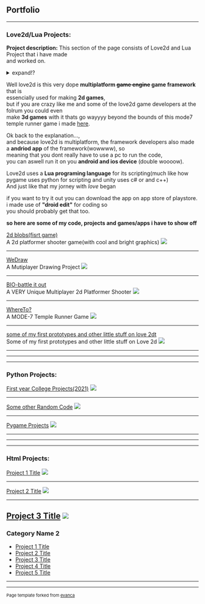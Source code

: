 ## Portfolio

---

### Love2d/Lua Projects: 

**Project description:**  This section of the page consists of Love2d and Lua Project that i have made  
and worked on.

<details>
  <summary>expand!?</summary>
 
_Towards the end of the lock down at my state (august/september 2020),  
I finally came to the realization that... man... I gotta do something._  

_But what could a 16 year old aspired game developer do with his low end phone([how low end?](/myPhoneSpec)).  
After a hundred google searches later,  
I came across a stackover flow comment where some one mention IT!!!! "LOVE2D" (litrally just like that)   
So what is this **"love2d"**,_  

</details>

Well love2d is this very dope **multiplatform ~~game engine~~ game framework** that is  
essencially used for making **2d games**,  
but if you are crazy like me and some of the love2d game developers at the folrum you could even  
make **3d games** with it thats go wayyyy beyond the bounds of this mode7 temple runner game i made [here](/WhereTo_page).  

Ok back to the explanation...,  
and because love2d is multiplatform, the framework developers also made a **andriod app** of the framework(wowwww), so  
meaning that you dont really have to use a pc to run the code,  
you can aswell run  it on you **android and ios device** (double woooow).  


Love2d uses a **Lua programing language** for its scripting(much like how pygame uses python for scripting and unity uses c# or and c++)  
And just like that my jorney with _love_ began  

if you want to try it out you can download the app on app store of playstore. i made use of **"droid edit"** for coding so  
you should probably get that too.  

**so here are some of my code, projects and games/apps i have to show off**  


[2d blobs(fisrt game)](/2dBlobs_page)  
A 2d platformer shooter game(with cool and bright graphics)
<img src="images/dummy_thumbnail.jpg?raw=true"/>

---
[WeDraw](/pdf/WeDraw_page)  
A Mutiplayer Drawing Project
<img src="images/dummy_thumbnail.jpg?raw=true"/>

---
[BIO-battle it out](BIO_page)  
A VERY Unique Multiplayer 2d Platformer Shooter
<img src="images/dummy_thumbnail.jpg?raw=true"/>

---
[WhereTo?](WhereTo_page)  
A MODE-7 Temple Runner Game
<img src="images/dummy_thumbnail.jpg?raw=true"/>

---
[some of my first prototypes and other little stuff on love 2dt](http://example.com/)  
Some of my first prototypes and other little stuff on Love 2d
<img src="images/dummy_thumbnail.jpg?raw=true"/>




---  

---  

---

### Python Projects: 
[First year College Projects(2021)](/sample_page)
<img src="images/dummy_thumbnail.jpg?raw=true"/>

---
[Some other Random Code](/pdf/sample_presentation.pdf)
<img src="images/dummy_thumbnail.jpg?raw=true"/>

---
[Pygame Projects](http://example.com/)
<img src="images/dummy_thumbnail.jpg?raw=true"/>





---  

---  

---

### Html Projects: 
[Project 1 Title](/sample_page)
<img src="images/dummy_thumbnail.jpg?raw=true"/>

---
[Project 2 Title](/pdf/sample_presentation.pdf)
<img src="images/dummy_thumbnail.jpg?raw=true"/>

---
[Project 3 Title](http://example.com/)
<img src="images/dummy_thumbnail.jpg?raw=true"/>
---

### Category Name 2

- [Project 1 Title](http://example.com/)
- [Project 2 Title](http://example.com/)
- [Project 3 Title](http://example.com/)
- [Project 4 Title](http://example.com/)
- [Project 5 Title](http://example.com/)

---




---
<p style="font-size:11px">Page template forked from <a href="https://github.com/evanca/quick-portfolio">evanca</a></p>
<!-- Remove above link if you don't want to attibute -->
